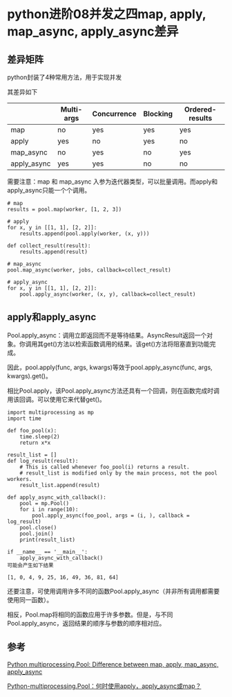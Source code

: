 # python进阶08并发之四map, apply, map_async, apply_async差异
## 差异矩阵
python封装了4种常用方法，用于实现并发

其差异如下


|             | Multi-args | Concurrence | Blocking | Ordered-results |
| ----------- | ---------- | ----------- | -------- | -------------- |
| map         | no         | yes         | yes      | yes             |
| apply       | yes        | no          | yes      | no              |
| map_async   | no         | yes         | no       | yes             |
| apply_async | yes        | yes         | no       | no              |

需要注意：map 和 map_async 入参为迭代器类型，可以批量调用。而apply和apply_async只能一个个调用。

```
# map
results = pool.map(worker, [1, 2, 3])

# apply
for x, y in [[1, 1], [2, 2]]:
    results.append(pool.apply(worker, (x, y)))

def collect_result(result):
    results.append(result)

# map_async
pool.map_async(worker, jobs, callback=collect_result)

# apply_async
for x, y in [[1, 1], [2, 2]]:
    pool.apply_async(worker, (x, y), callback=collect_result)
```
## apply和apply_async
Pool.apply_async：调用立即返回而不是等待结果。AsyncResult返回一个对象。你调用其get()方法以检索函数调用的结果。该get()方法将阻塞直到功能完成。

因此，pool.apply(func, args, kwargs)等效于pool.apply_async(func, args, kwargs).get()。

相比Pool.apply，该Pool.apply_async方法还具有一个回调，则在函数完成时调用该回调。可以使用它来代替get()。


```
import multiprocessing as mp
import time

def foo_pool(x):
    time.sleep(2)
    return x*x

result_list = []
def log_result(result):
    # This is called whenever foo_pool(i) returns a result.
    # result_list is modified only by the main process, not the pool workers.
    result_list.append(result)

def apply_async_with_callback():
    pool = mp.Pool()
    for i in range(10):
        pool.apply_async(foo_pool, args = (i, ), callback = log_result)
    pool.close()
    pool.join()
    print(result_list)

if __name__ == '__main__':
    apply_async_with_callback()
可能会产生如下结果

[1, 0, 4, 9, 25, 16, 49, 36, 81, 64]
```
还要注意，可使用调用许多不同的函数Pool.apply_async（并非所有调用都需要使用同一函数）。

相反，Pool.map将相同的函数应用于许多参数。但是，与不同Pool.apply_async，返回结果的顺序与参数的顺序相对应。


## 参考

[Python multiprocessing.Pool: Difference between map, apply, map_async, apply_async](http://blog.shenwei.me/python-multiprocessing-pool-difference-between-map-apply-map_async-apply_async/)

[Python-multiprocessing.Pool：何时使用apply，apply_async或map？](http://codingdict.com/questions/1325)

